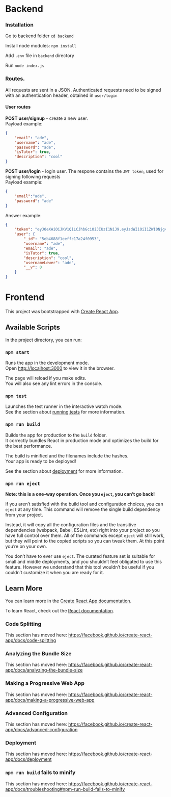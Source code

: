 # Backend

### Installation
Go to backend folder
```cd backend```

Install node modules: 
```npm install```

Add `.env` file in `backend` directory

Run `node index.js`

### Routes.

All requests are sent in a JSON. Authenticated requests need to be signed with an authentication header, obtained in `user/login`

#### User routes
**POST user/signup** - create a new user. \
Payload example: 

```JSON
{
	"email": "ade",
	"username": "ade",
	"password": "ade",
	"isTutor": true,
	"description": "cool"
}
```


**POST user/login** - login user. The respone contains the `JWT token`, used for signing following requests \
Payload example: 

```JSON
{ 
	"email":"ade",
	"password": "ade"
}
```

Answer example: 

```JSON
{
    "token": "eyJ0eXAiOiJKV1QiLCJhbGciOiJIUzI1NiJ9.eyJzdWIiOiI1ZWI0Njg4ZjFlZWZmYzE3YTI0ZjA5NTMiLCJpYXQiOjE1ODg4ODE2NjIyNTcsImV4cCI6MTU4ODg4ODg2Mi4yNTh9.7TXnx0bDUcb_g0boJTavTheyYVuHkORF8-OftL1eYWI",
    "user": {
        "_id": "5eb4688f1eeffc17a24f0953",
        "username": "ade",
        "email": "ade",
        "isTutor": true,
        "description": "cool",
        "usernameLower": "ade",
        "__v": 0
    }
}
```



#  Frontend
This project was bootstrapped with [Create React App](https://github.com/facebook/create-react-app).

## Available Scripts

In the project directory, you can run:

### `npm start`

Runs the app in the development mode.<br />
Open [http://localhost:3000](http://localhost:3000) to view it in the browser.

The page will reload if you make edits.<br />
You will also see any lint errors in the console.

### `npm test`

Launches the test runner in the interactive watch mode.<br />
See the section about [running tests](https://facebook.github.io/create-react-app/docs/running-tests) for more information.

### `npm run build`

Builds the app for production to the `build` folder.<br />
It correctly bundles React in production mode and optimizes the build for the best performance.

The build is minified and the filenames include the hashes.<br />
Your app is ready to be deployed!

See the section about [deployment](https://facebook.github.io/create-react-app/docs/deployment) for more information.

### `npm run eject`

**Note: this is a one-way operation. Once you `eject`, you can’t go back!**

If you aren’t satisfied with the build tool and configuration choices, you can `eject` at any time. This command will remove the single build dependency from your project.

Instead, it will copy all the configuration files and the transitive dependencies (webpack, Babel, ESLint, etc) right into your project so you have full control over them. All of the commands except `eject` will still work, but they will point to the copied scripts so you can tweak them. At this point you’re on your own.

You don’t have to ever use `eject`. The curated feature set is suitable for small and middle deployments, and you shouldn’t feel obligated to use this feature. However we understand that this tool wouldn’t be useful if you couldn’t customize it when you are ready for it.

## Learn More

You can learn more in the [Create React App documentation](https://facebook.github.io/create-react-app/docs/getting-started).

To learn React, check out the [React documentation](https://reactjs.org/).

### Code Splitting

This section has moved here: https://facebook.github.io/create-react-app/docs/code-splitting

### Analyzing the Bundle Size

This section has moved here: https://facebook.github.io/create-react-app/docs/analyzing-the-bundle-size

### Making a Progressive Web App

This section has moved here: https://facebook.github.io/create-react-app/docs/making-a-progressive-web-app

### Advanced Configuration

This section has moved here: https://facebook.github.io/create-react-app/docs/advanced-configuration

### Deployment

This section has moved here: https://facebook.github.io/create-react-app/docs/deployment

### `npm run build` fails to minify

This section has moved here: https://facebook.github.io/create-react-app/docs/troubleshooting#npm-run-build-fails-to-minify
